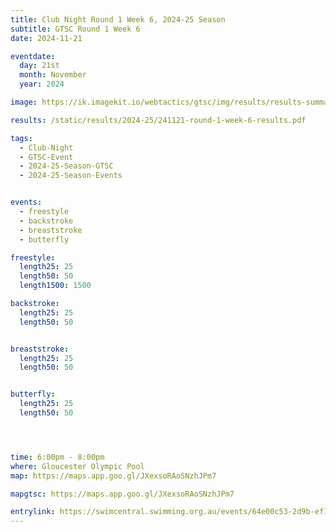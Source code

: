 ```yaml
---
title: Club Night Round 1 Week 6, 2024-25 Season
subtitle: GTSC Round 1 Week 6
date: 2024-11-21

eventdate:
  day: 21st
  month: November
  year: 2024

image: https://ik.imagekit.io/webtactics/gtsc/img/results/results-summary-6.jpg

results: /static/results/2024-25/241121-round-1-week-6-results.pdf

tags:
  - Club-Night
  - GTSC-Event
  - 2024-25-Season-GTSC
  - 2024-25-Season-Events


events:
  - freestyle
  - backstroke
  - breaststroke
  - butterfly

freestyle:
  length25: 25
  length50: 50
  length1500: 1500

backstroke:
  length25: 25
  length50: 50


breaststroke:
  length25: 25
  length50: 50


butterfly:
  length25: 25
  length50: 50




time: 6:00pm - 8:00pm
where: Gloucester Olympic Pool
map: https://maps.app.goo.gl/JXexsoRAoSNzhJPm7

mapgtsc: https://maps.app.goo.gl/JXexsoRAoSNzhJPm7

entrylink: https://swimcentral.swimming.org.au/events/64e00c53-2d9b-ef11-8a69-0022489368cf/detail
---
```

